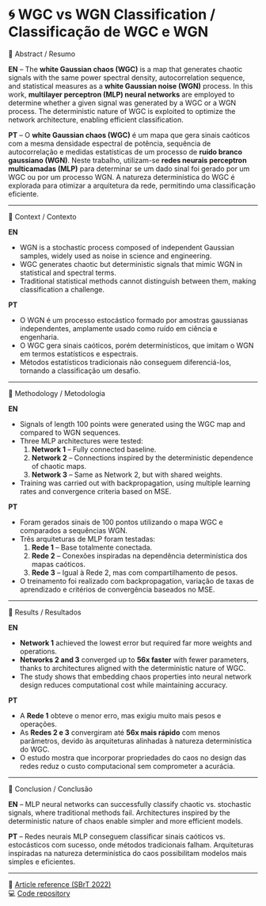 # 🌀 WGC vs WGN Classification / Classificação de WGC e WGN

📑 Abstract / Resumo  

**EN** – The **white Gaussian chaos (WGC)** is a map that generates chaotic signals with the same power spectral density, autocorrelation sequence, and statistical measures as a **white Gaussian noise (WGN)** process. In this work, **multilayer perceptron (MLP) neural networks** are employed to determine whether a given signal was generated by a WGC or a WGN process. The deterministic nature of WGC is exploited to optimize the network architecture, enabling efficient classification.  

**PT** – O **white Gaussian chaos (WGC)** é um mapa que gera sinais caóticos com a mesma densidade espectral de potência, sequência de autocorrelação e medidas estatísticas de um processo de **ruído branco gaussiano (WGN)**. Neste trabalho, utilizam-se **redes neurais perceptron multicamadas (MLP)** para determinar se um dado sinal foi gerado por um WGC ou por um processo WGN. A natureza determinística do WGC é explorada para otimizar a arquitetura da rede, permitindo uma classificação eficiente.  

---

🔹 Context / Contexto  

**EN**  
- WGN is a stochastic process composed of independent Gaussian samples, widely used as noise in science and engineering.  
- WGC generates chaotic but deterministic signals that mimic WGN in statistical and spectral terms.  
- Traditional statistical methods cannot distinguish between them, making classification a challenge.  

**PT**  
- O WGN é um processo estocástico formado por amostras gaussianas independentes, amplamente usado como ruído em ciência e engenharia.  
- O WGC gera sinais caóticos, porém determinísticos, que imitam o WGN em termos estatísticos e espectrais.  
- Métodos estatísticos tradicionais não conseguem diferenciá-los, tornando a classificação um desafio.  

---

🔹 Methodology / Metodologia  

**EN**  
- Signals of length 100 points were generated using the WGC map and compared to WGN sequences.  
- Three MLP architectures were tested:  
  1. **Network 1** – Fully connected baseline.  
  2. **Network 2** – Connections inspired by the deterministic dependence of chaotic maps.  
  3. **Network 3** – Same as Network 2, but with shared weights.  
- Training was carried out with backpropagation, using multiple learning rates and convergence criteria based on MSE.  

**PT**  
- Foram gerados sinais de 100 pontos utilizando o mapa WGC e comparados a sequências WGN.  
- Três arquiteturas de MLP foram testadas:  
  1. **Rede 1** – Base totalmente conectada.  
  2. **Rede 2** – Conexões inspiradas na dependência determinística dos mapas caóticos.  
  3. **Rede 3** – Igual à Rede 2, mas com compartilhamento de pesos.  
- O treinamento foi realizado com backpropagation, variação de taxas de aprendizado e critérios de convergência baseados no MSE.  

---

🔹 Results / Resultados  

**EN**  
- **Network 1** achieved the lowest error but required far more weights and operations.  
- **Networks 2 and 3** converged up to **56x faster** with fewer parameters, thanks to architectures aligned with the deterministic nature of WGC.  
- The study shows that embedding chaos properties into neural network design reduces computational cost while maintaining accuracy.  

**PT**  
- A **Rede 1** obteve o menor erro, mas exigiu muito mais pesos e operações.  
- As **Redes 2 e 3** convergiram até **56x mais rápido** com menos parâmetros, devido às arquiteturas alinhadas à natureza determinística do WGC.  
- O estudo mostra que incorporar propriedades do caos no design das redes reduz o custo computacional sem comprometer a acurácia.  

---

🔹 Conclusion / Conclusão  

**EN** – MLP neural networks can successfully classify chaotic vs. stochastic signals, where traditional methods fail. Architectures inspired by the deterministic nature of chaos enable simpler and more efficient models.  

**PT** – Redes neurais MLP conseguem classificar sinais caóticos vs. estocásticos com sucesso, onde métodos tradicionais falham. Arquiteturas inspiradas na natureza determinística do caos possibilitam modelos mais simples e eficientes.  

---

📌 [Article reference (SBrT 2022)](https://biblioteca.sbrt.org.br/articlefile/3670.pdf)  
💻 [Code repository](https://github.com/fernandohsantos/classificacao-sinais-caoticos)  


